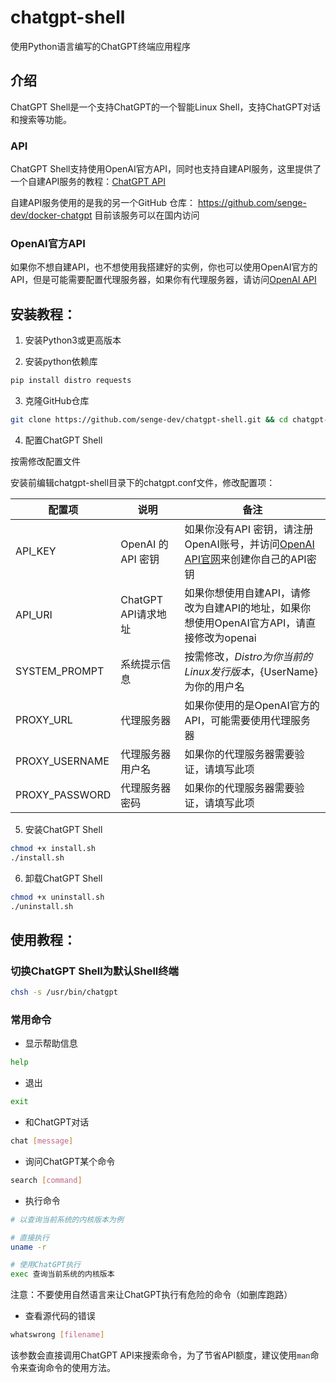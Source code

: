 # chatgpt-shell
 
 使用Python语言编写的ChatGPT终端应用程序

## 介绍

ChatGPT Shell是一个支持ChatGPT的一个智能Linux Shell，支持ChatGPT对话和搜索等功能。

### API

ChatGPT Shell支持使用OpenAI官方API，同时也支持自建API服务，这里提供了一个自建API服务的教程：[ChatGPT API](https://chatgpt-api.pro/index.php/api/chatgpt-flask-api.html)

自建API服务使用的是我的另一个GitHub 仓库： https://github.com/senge-dev/docker-chatgpt 目前该服务可以在国内访问

### OpenAI官方API

如果你不想自建API，也不想使用我搭建好的实例，你也可以使用OpenAI官方的API，但是可能需要配置代理服务器，如果你有代理服务器，请访问[OpenAI API](https://platform.openai.com/docs/guides/chat)

## 安装教程：

1. 安装Python3或更高版本

2. 安装python依赖库

```bash
pip install distro requests
```

3. 克隆GitHub仓库

```bash
git clone https://github.com/senge-dev/chatgpt-shell.git && cd chatgpt-shell
```

4. 配置ChatGPT Shell

按需修改配置文件

安装前编辑chatgpt-shell目录下的chatgpt.conf文件，修改配置项：

| 配置项 | 说明 | 备注|
| --- | --- | ---- |
| API_KEY | OpenAI 的 API 密钥 | 如果你没有API 密钥，请注册OpenAI账号，并访问[OpenAI API官网](https://platform.openai.com/)来创建你自己的API密钥 |
| API_URI | ChatGPT API请求地址 | 如果你想使用自建API，请修改为自建API的地址，如果你想使用OpenAI官方API，请直接修改为openai |
| SYSTEM_PROMPT | 系统提示信息 | 按需修改，${Distro} 为你当前的Linux发行版本，${UserName} 为你的用户名 |
| PROXY_URL | 代理服务器 | 如果你使用的是OpenAI官方的API，可能需要使用代理服务器 |
| PROXY_USERNAME | 代理服务器用户名 | 如果你的代理服务器需要验证，请填写此项 |
| PROXY_PASSWORD | 代理服务器密码 | 如果你的代理服务器需要验证，请填写此项 |

5. 安装ChatGPT Shell

```bash
chmod +x install.sh
./install.sh
```

6. 卸载ChatGPT Shell

```bash
chmod +x uninstall.sh
./uninstall.sh
```

## 使用教程：

### 切换ChatGPT Shell为默认Shell终端

```bash
chsh -s /usr/bin/chatgpt
```

### 常用命令

- 显示帮助信息

```bash
help
```

- 退出

```bash
exit
```

- 和ChatGPT对话

```bash
chat [message]
```

- 询问ChatGPT某个命令

```bash
search [command]
```

- 执行命令

```bash
# 以查询当前系统的内核版本为例

# 直接执行
uname -r

# 使用ChatGPT执行
exec 查询当前系统的内核版本
```

注意：不要使用自然语言来让ChatGPT执行有危险的命令（如删库跑路）

- 查看源代码的错误

```bash
whatswrong [filename]
```

该参数会直接调用ChatGPT API来搜索命令，为了节省API额度，建议使用`man`命令来查询命令的使用方法。
